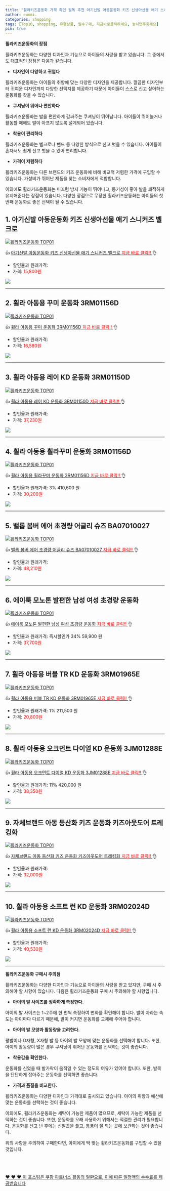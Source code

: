 ```yaml
---
title: "휠라키즈운동화 가격 확인 필독 추천 아기신발 아동운동화 키즈 신생아선물 애기 스니커즈 벨크로 비교 장점 구매가이드"
author: eunmi.
categories: shopping
tags: [Top10, shopping, 유행상품, 필수구매, 지금바로클릭하세요, 놓치면후회해요]
pin: true
---
```

**휠라키즈운동화의 장점**

휠라키즈운동화는 다양한 디자인과 기능으로 아이들의 사랑을 받고 있습니다. 그 중에서도 대표적인 장점은 다음과 같습니다.

* **디자인이 다양하고 귀엽다**

휠라키즈운동화는 아이들의 취향에 맞는 다양한 디자인을 제공합니다. 깔끔한 디자인부터 귀여운 디자인까지 다양한 선택지를 제공하기 때문에 아이들이 스스로 신고 싶어하는 운동화를 찾을 수 있습니다.

* **쿠셔닝이 뛰어나 편안하다**

휠라키즈운동화는 발을 편안하게 감싸주는 쿠셔닝이 뛰어납니다. 아이들이 뛰어놀거나 활동할 때에도 발이 아프지 않도록 설계되어 있습니다.

* **착용이 편리하다**

휠라키즈운동화는 벨크로나 밴드 등 다양한 방식으로 신고 벗을 수 있습니다. 아이들이 혼자서도 쉽게 신고 벗을 수 있어 편리합니다.

* **가격이 저렴하다**

휠라키즈운동화는 다른 브랜드의 키즈 운동화에 비해 비교적 저렴한 가격에 구입할 수 있습니다. 가성비가 뛰어난 제품을 찾는 소비자에게 적합합니다.

이외에도 휠라키즈운동화는 미끄럼 방지 기능이 뛰어나고, 통기성이 좋아 발을 쾌적하게 유지해준다는 장점이 있습니다. 다양한 장점으로 무장한 휠라키즈운동화는 아이들의 첫 번째 운동화로 좋은 선택이 될 수 있습니다.

   

## 1. 아기신발 아동운동화 키즈 신생아선물 애기 스니커즈 벨크로

[![휠라키즈운동화 TOP01](https://thumbnail7.coupangcdn.com/thumbnails/remote/230x230ex/image/vendor_inventory/3904/f06b69741bfdbc675293dbe8334c80e098576bf20851dd657144cef9848e.jpg)](https://link.coupang.com/re/AFFSDP?lptag=AF3617701&subid=GithubCoopas&pageKey=7209882367&traceid=V0-153&itemId=18243067685&vendorItemId=85389960971)


👍 [아기신발 아동운동화 키즈 신생아선물 애기 스니커즈 벨크로 <font color=red> 지금 바로 클릭!! </font> ](https://link.coupang.com/re/AFFSDP?lptag=AF3617701&subid=GithubCoopas&pageKey=7209882367&traceid=V0-153&itemId=18243067685&vendorItemId=85389960971) 👌 


- 할인율과 원래가격: 
- 가격: <span style='color:red'>15,800원</span>

[![](/discount_price.png)](https://link.coupang.com/re/AFFSDP?lptag=AF3617701&subid=GithubCoopas&pageKey=7209882367&traceid=V0-153&itemId=18243067685&vendorItemId=85389960971)

---


   

## 2. 휠라 아동용 꾸미 운동화 3RM01156D

[![휠라키즈운동화 TOP01](https://thumbnail8.coupangcdn.com/thumbnails/remote/230x230ex/image/rs_quotation_api/obln6p25/0714b941d5984fbfbf02a9cb63933816.jpg)](https://link.coupang.com/re/AFFSDP?lptag=AF3617701&subid=GithubCoopas&pageKey=4841307775&traceid=V0-153&itemId=6257151521&vendorItemId=73453010438)


👍 [휠라 아동용 꾸미 운동화 3RM01156D <font color=red> 지금 바로 클릭!! </font> ](https://link.coupang.com/re/AFFSDP?lptag=AF3617701&subid=GithubCoopas&pageKey=4841307775&traceid=V0-153&itemId=6257151521&vendorItemId=73453010438) 👌 


- 할인율과 원래가격: 
- 가격: <span style='color:red'>16,580원</span>

[![](/discount_price.png)](https://link.coupang.com/re/AFFSDP?lptag=AF3617701&subid=GithubCoopas&pageKey=4841307775&traceid=V0-153&itemId=6257151521&vendorItemId=73453010438)

---


   

## 3. 휠라 아동용 레이 KD 운동화 3RM01150D

[![휠라키즈운동화 TOP01](https://thumbnail10.coupangcdn.com/thumbnails/remote/230x230ex/image/rs_quotation_api/p6yyulkf/2e726753832a4d1d8fe17fe45280e470.jpg)](https://link.coupang.com/re/AFFSDP?lptag=AF3617701&subid=GithubCoopas&pageKey=4896988780&traceid=V0-153&itemId=6257160954&vendorItemId=73417086697)


👍 [휠라 아동용 레이 KD 운동화 3RM01150D <font color=red> 지금 바로 클릭!! </font> ](https://link.coupang.com/re/AFFSDP?lptag=AF3617701&subid=GithubCoopas&pageKey=4896988780&traceid=V0-153&itemId=6257160954&vendorItemId=73417086697) 👌 


- 할인율과 원래가격: 
- 가격: <span style='color:red'>37,230원</span>

[![](/discount_price.png)](https://link.coupang.com/re/AFFSDP?lptag=AF3617701&subid=GithubCoopas&pageKey=4896988780&traceid=V0-153&itemId=6257160954&vendorItemId=73417086697)

---


   

## 4. 휠라 아동용 휠라꾸미 운동화 3RM01156D

[![휠라키즈운동화 TOP01](https://thumbnail10.coupangcdn.com/thumbnails/remote/230x230ex/image/rs_quotation_api/mtzmccug/0610722523da4cd1889350f96d3747f4.jpg)](https://link.coupang.com/re/AFFSDP?lptag=AF3617701&subid=GithubCoopas&pageKey=4841306425&traceid=V0-153&itemId=6257148317&vendorItemId=73438068302)


👍 [휠라 아동용 휠라꾸미 운동화 3RM01156D <font color=red> 지금 바로 클릭!! </font> ](https://link.coupang.com/re/AFFSDP?lptag=AF3617701&subid=GithubCoopas&pageKey=4841306425&traceid=V0-153&itemId=6257148317&vendorItemId=73438068302) 👌 


- 할인율과 원래가격: 3%  410,600   원
- 가격: <span style='color:red'>30,200원</span>

[![](/discount_price.png)](https://link.coupang.com/re/AFFSDP?lptag=AF3617701&subid=GithubCoopas&pageKey=4841306425&traceid=V0-153&itemId=6257148317&vendorItemId=73438068302)

---


   

## 5. 밸롭 봄버 에어 초경량 어글리 슈즈 BA07010027

[![휠라키즈운동화 TOP01](https://thumbnail8.coupangcdn.com/thumbnails/remote/230x230ex/image/retail/images/2020/08/21/20/7/a36a5162-4f47-468b-b81a-e1ccdf091de2.jpg)](https://link.coupang.com/re/AFFSDP?lptag=AF3617701&subid=GithubCoopas&pageKey=1987806335&traceid=V0-153&itemId=3382110572&vendorItemId=71368762848)


👍 [밸롭 봄버 에어 초경량 어글리 슈즈 BA07010027 <font color=red> 지금 바로 클릭!! </font> ](https://link.coupang.com/re/AFFSDP?lptag=AF3617701&subid=GithubCoopas&pageKey=1987806335&traceid=V0-153&itemId=3382110572&vendorItemId=71368762848) 👌 


- 할인율과 원래가격: 
- 가격: <span style='color:red'>48,210원</span>

[![](/discount_price.png)](https://link.coupang.com/re/AFFSDP?lptag=AF3617701&subid=GithubCoopas&pageKey=1987806335&traceid=V0-153&itemId=3382110572&vendorItemId=71368762848)

---


   

## 6. 에이룩 모노톤 발편한 남성 여성 초경량 운동화

[![휠라키즈운동화 TOP01](https://thumbnail6.coupangcdn.com/thumbnails/remote/230x230ex/image/retail/images/7182952298611202-f4368f0f-ee04-4265-9340-f2da70d28be6.jpg)](https://link.coupang.com/re/AFFSDP?lptag=AF3617701&subid=GithubCoopas&pageKey=6654450152&traceid=V0-153&itemId=15257547371&vendorItemId=82478188132)


👍 [에이룩 모노톤 발편한 남성 여성 초경량 운동화 <font color=red> 지금 바로 클릭!! </font> ](https://link.coupang.com/re/AFFSDP?lptag=AF3617701&subid=GithubCoopas&pageKey=6654450152&traceid=V0-153&itemId=15257547371&vendorItemId=82478188132) 👌 


- 할인율과 원래가격: 즉시할인가 34%  59,900   원
- 가격: <span style='color:red'>37,700원</span>

[![](/discount_price.png)](https://link.coupang.com/re/AFFSDP?lptag=AF3617701&subid=GithubCoopas&pageKey=6654450152&traceid=V0-153&itemId=15257547371&vendorItemId=82478188132)

---


   

## 7. 휠라 아동용 버블 TR KD 운동화 3RM01965E

[![휠라키즈운동화 TOP01](https://thumbnail6.coupangcdn.com/thumbnails/remote/230x230ex/image/retail/images/2855077543266299-76b33d3d-9f65-4410-9d0c-7274fabc3448.png)](https://link.coupang.com/re/AFFSDP?lptag=AF3617701&subid=GithubCoopas&pageKey=6442059261&traceid=V0-153&itemId=13948630306&vendorItemId=81197845156)


👍 [휠라 아동용 버블 TR KD 운동화 3RM01965E <font color=red> 지금 바로 클릭!! </font> ](https://link.coupang.com/re/AFFSDP?lptag=AF3617701&subid=GithubCoopas&pageKey=6442059261&traceid=V0-153&itemId=13948630306&vendorItemId=81197845156) 👌 


- 할인율과 원래가격: 1%  211,500   원
- 가격: <span style='color:red'>20,800원</span>

[![](/discount_price.png)](https://link.coupang.com/re/AFFSDP?lptag=AF3617701&subid=GithubCoopas&pageKey=6442059261&traceid=V0-153&itemId=13948630306&vendorItemId=81197845156)

---


   

## 8. 휠라 아동용 오크먼트 다이얼 KD 운동화 3JM01288E

[![휠라키즈운동화 TOP01](https://thumbnail6.coupangcdn.com/thumbnails/remote/230x230ex/image/retail/images/1851661235072187-5fc6f086-ddd3-4415-b088-70911eef2c8d.png)](https://link.coupang.com/re/AFFSDP?lptag=AF3617701&subid=GithubCoopas&pageKey=6342704273&traceid=V0-153&itemId=13313675329&vendorItemId=80569904517)


👍 [휠라 아동용 오크먼트 다이얼 KD 운동화 3JM01288E <font color=red> 지금 바로 클릭!! </font> ](https://link.coupang.com/re/AFFSDP?lptag=AF3617701&subid=GithubCoopas&pageKey=6342704273&traceid=V0-153&itemId=13313675329&vendorItemId=80569904517) 👌 


- 할인율과 원래가격: 11%  420,000   원
- 가격: <span style='color:red'>38,350원</span>

[![](/discount_price.png)](https://link.coupang.com/re/AFFSDP?lptag=AF3617701&subid=GithubCoopas&pageKey=6342704273&traceid=V0-153&itemId=13313675329&vendorItemId=80569904517)

---


   

## 9. 자체브랜드 아동 등산화 키즈 운동화 키즈아웃도어 트레킹화

[![휠라키즈운동화 TOP01](https://thumbnail9.coupangcdn.com/thumbnails/remote/230x230ex/image/vendor_inventory/9497/2309d5c3beac60c0a05098c6c44684f34326095e58a4a48c23b98f27f8e1.jpg)](https://link.coupang.com/re/AFFSDP?lptag=AF3617701&subid=GithubCoopas&pageKey=343467440&traceid=V0-153&itemId=1091376803&vendorItemId=5605373003)


👍 [자체브랜드 아동 등산화 키즈 운동화 키즈아웃도어 트레킹화 <font color=red> 지금 바로 클릭!! </font> ](https://link.coupang.com/re/AFFSDP?lptag=AF3617701&subid=GithubCoopas&pageKey=343467440&traceid=V0-153&itemId=1091376803&vendorItemId=5605373003) 👌 


- 할인율과 원래가격: 
- 가격: <span style='color:red'>32,000원</span>

[![](/discount_price.png)](https://link.coupang.com/re/AFFSDP?lptag=AF3617701&subid=GithubCoopas&pageKey=343467440&traceid=V0-153&itemId=1091376803&vendorItemId=5605373003)

---


   

## 10. 휠라 아동용 소프트 런 KD 운동화 3RM02024D

[![휠라키즈운동화 TOP01](https://thumbnail6.coupangcdn.com/thumbnails/remote/230x230ex/image/retail/images/2021/12/15/13/9/c949a19e-d3b8-47e2-a68a-2be324aa58b9.jpg)](https://link.coupang.com/re/AFFSDP?lptag=AF3617701&subid=GithubCoopas&pageKey=6237344235&traceid=V0-153&itemId=12569160741&vendorItemId=79837359215)


👍 [휠라 아동용 소프트 런 KD 운동화 3RM02024D <font color=red> 지금 바로 클릭!! </font> ](https://link.coupang.com/re/AFFSDP?lptag=AF3617701&subid=GithubCoopas&pageKey=6237344235&traceid=V0-153&itemId=12569160741&vendorItemId=79837359215) 👌 


- 할인율과 원래가격: 
- 가격: <span style='color:red'>40,530원</span>

[![](/discount_price.png)](https://link.coupang.com/re/AFFSDP?lptag=AF3617701&subid=GithubCoopas&pageKey=6237344235&traceid=V0-153&itemId=12569160741&vendorItemId=79837359215)

---
**휠라키즈운동화 구매시 주의점**

휠라키즈운동화는 다양한 디자인과 기능으로 아이들의 사랑을 받고 있지만, 구매 시 주의해야 할 사항이 있습니다. 다음은 휠라키즈운동화 구매 시 주의해야 할 사항입니다.

* **아이의 발 사이즈를 정확하게 측정한다.**

아이의 발 사이즈는 1~2주에 한 번씩 측정하여 변화를 확인해야 합니다. 발이 자라는 속도는 아이마다 다르기 때문에, 발이 커지면 운동화를 교체해 주어야 합니다.

* **아이의 발 모양과 활동량을 고려한다.**

평발이나 O자형, X자형 발 등 아이의 발 모양에 맞는 운동화를 선택해야 합니다. 또한, 아이의 활동량이 많은 경우 쿠셔닝이 뛰어난 운동화를 선택하는 것이 좋습니다.

* **착용감을 확인한다.**

운동화를 신었을 때 발가락이 움직일 수 있는 정도의 여유가 있어야 합니다. 또한, 발목을 단단하게 잡아주는 운동화를 선택하면 좋습니다.

* **가격과 품질을 비교한다.**

휠라키즈운동화는 다양한 디자인과 가격대로 출시되고 있습니다. 아이의 취향과 예산에 맞는 운동화를 선택하는 것이 좋습니다.

이외에도, 휠라키즈운동화는 세탁이 가능한 제품이 많으므로, 세탁이 가능한 제품을 선택하는 것이 좋습니다. 또한, 운동화를 오래 사용하기 위해서는 적절한 관리가 필요합니다. 운동화를 신고 난 후에는 신발끈을 풀고, 통풍이 잘 되는 곳에 보관하는 것이 좋습니다.

위의 사항을 주의하여 구매한다면, 아이에게 딱 맞는 휠라키즈운동화를 구입할 수 있을 것입니다.<br><br><br><br><br> [ ❤ ❤ ❤ 이 포스팅은 쿠팡 파트너스 활동의 일환으로, 이에 따른 일정액의 수수료를 제공받습니다](https://link.coupang.com/a/bcEFyh)